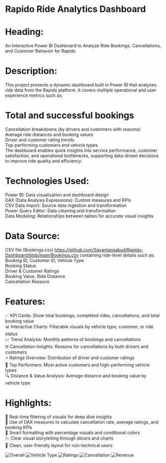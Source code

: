 # Rapido Ride Analytics Dashboard

#  Heading:
An Interactive Power BI Dashboard to Analyze Ride Bookings, Cancellations, and Customer Behavior for Rapido

#  Description:
This project presents a dynamic dashboard built in Power BI that analyzes ride data from the Rapido platform. It covers multiple operational and user experience metrics such as:

# Total and successful bookings
Cancellation breakdowns (by drivers and customers with reasons)<br />
Average ride distances and booking values<br />
Driver and customer rating trends<br />
Top-performing customers and vehicle types<br />
The dashboard enables quick insights into service performance, customer satisfaction, and operational bottlenecks, supporting data-driven decisions to improve ride quality and efficiency.

#  Technologies Used:
Power BI: Data visualization and dashboard design <br />
DAX (Data Analysis Expressions): Custom measures and KPIs<br />
CSV Data Import: Source data ingestion and transformation<br />
Power Query Editor: Data cleaning and transformation<br />
Data Modeling: Relationships between tables for accurate visual insights<br />

#  Data Source:
CSV file (Bookings.csv) https://github.com/Sayantansabud/Rapido-Dashboard/blob/main/Bookings.csv containing ride-level details such as:
Booking ID, Customer ID, Vehicle Type<br />
Booking Status<br />
Driver & Customer Ratings<br />
Booking Value, Ride Distance<br />
Cancellation Reasons<br />

#  Features:
✅ KPI Cards: Show total bookings, completed rides, cancellations, and total booking value<br />
📊 Interactive Charts: Filterable visuals by vehicle type, customer, or ride status<br />
📈 Trend Analysis: Monthly patterns of bookings and cancellations<br />
🌐 Cancellation Insights: Reasons for cancellations by both drivers and customers<br />
⭐ Ratings Overview: Distribution of driver and customer ratings<br />
📌 Top Performers: Most active customers and high-performing vehicle types<br />
🔍 Distance & Value Analysis: Average distance and booking value by vehicle type<br />

#  Highlights:
🔄 Real-time filtering of visuals for deep dive insights<br />
🧠 Use of DAX measures to calculate cancellation rate, average ratings, and booking KPIs<br />
📌 Smart formatting with percentage visuals and conditional colors<br />
📉 Clear visual storytelling through slicers and charts<br />
📁 Clean, user-friendly layout for non-technical users<br />

![Overall](https://github.com/user-attachments/assets/bc125fb5-44ad-4f16-a151-076e4f2dda71)
![Vehicle Type](https://github.com/user-attachments/assets/e6630b5e-c54d-4dd9-8ecb-c1be19236771)
![Ratings](https://github.com/user-attachments/assets/f0e63839-3e7b-4194-988c-e1d0e515f14c)
![Cancellation](https://github.com/user-attachments/assets/e42eb257-4fa5-4c16-9463-61f98d48c3ad)
![Revenue](https://github.com/user-attachments/assets/40cb13ad-f65e-4520-a92d-865eaa7b9d00)

